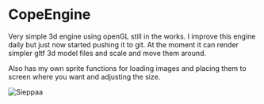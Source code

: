 # CopeEngine

Very simple 3d engine using openGL still in the works. I improve this engine daily but just now started pushing it to git.
At the moment it can render simpler gltf 3d model files and scale and move them around.

Also has my own sprite functions for loading images and placing them to screen where you want and adjusting the size.

![Sieppaa](https://user-images.githubusercontent.com/93378894/227923777-23b338bd-7c54-4943-a5e0-75866cbca22e.PNG)
